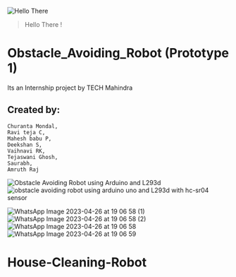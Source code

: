 
![Hello There](https://myoctocat.com/assets/images/base-octocat.svg)
> Hello There !
# Obstacle_Avoiding_Robot (Prototype 1)
Its an Internship project by TECH Mahindra 
## Created by: 
    Churanta Mondal,
    Ravi teja C,
    Mahesh babu P, 
    Deekshan S,
    Vaihnavi RK,
    Tejaswani Ghosh,
    Saurabh,
    Amruth Raj


    
![Obstacle Avoiding Robot using Arduino and L293d](https://user-images.githubusercontent.com/57707946/73702842-cf867b00-470f-11ea-8dd8-f32f9d5bfc0a.jpg)
![obstacle avoiding robot using arduino uno and L293d with hc-sr04 sensor](https://user-images.githubusercontent.com/57707946/73702855-ddd49700-470f-11ea-833a-8912602be1a4.jpg)

![WhatsApp Image 2023-04-26 at 19 06 58 (1)](https://user-images.githubusercontent.com/83538805/234594121-6362e8ec-cabe-46e9-8883-cd419882df0e.jpeg)
![WhatsApp Image 2023-04-26 at 19 06 58 (2)](https://user-images.githubusercontent.com/83538805/234594126-9dd93246-43af-4e91-8bbe-d6acd4b1611a.jpeg)
![WhatsApp Image 2023-04-26 at 19 06 58](https://user-images.githubusercontent.com/83538805/234594129-097e6001-7ae8-468b-871b-251e0d9e219f.jpeg)
![WhatsApp Image 2023-04-26 at 19 06 59](https://user-images.githubusercontent.com/83538805/234594131-c3739d4b-fba6-4df9-bf0c-9ab2dff9913f.jpeg)
# House-Cleaning-Robot
